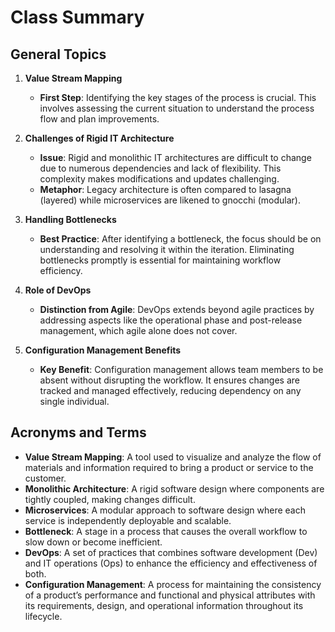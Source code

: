 # Class Summary

## General Topics

1. **Value Stream Mapping**
   - **First Step**: Identifying the key stages of the process is crucial. This involves assessing the current situation to understand the process flow and plan improvements.

2. **Challenges of Rigid IT Architecture**
   - **Issue**: Rigid and monolithic IT architectures are difficult to change due to numerous dependencies and lack of flexibility. This complexity makes modifications and updates challenging.
   - **Metaphor**: Legacy architecture is often compared to lasagna (layered) while microservices are likened to gnocchi (modular).

3. **Handling Bottlenecks**
   - **Best Practice**: After identifying a bottleneck, the focus should be on understanding and resolving it within the iteration. Eliminating bottlenecks promptly is essential for maintaining workflow efficiency.

4. **Role of DevOps**
   - **Distinction from Agile**: DevOps extends beyond agile practices by addressing aspects like the operational phase and post-release management, which agile alone does not cover.

5. **Configuration Management Benefits**
   - **Key Benefit**: Configuration management allows team members to be absent without disrupting the workflow. It ensures changes are tracked and managed effectively, reducing dependency on any single individual.

## Acronyms and Terms

- **Value Stream Mapping**: A tool used to visualize and analyze the flow of materials and information required to bring a product or service to the customer.
- **Monolithic Architecture**: A rigid software design where components are tightly coupled, making changes difficult.
- **Microservices**: A modular approach to software design where each service is independently deployable and scalable.
- **Bottleneck**: A stage in a process that causes the overall workflow to slow down or become inefficient.
- **DevOps**: A set of practices that combines software development (Dev) and IT operations (Ops) to enhance the efficiency and effectiveness of both.
- **Configuration Management**: A process for maintaining the consistency of a product’s performance and functional and physical attributes with its requirements, design, and operational information throughout its lifecycle.

